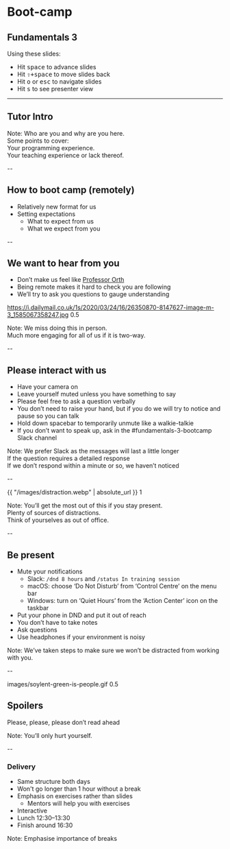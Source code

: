 # Boot-camp
## Fundamentals 3

Using these slides:
- Hit <kbd><kbd>space</kbd></kbd> to advance slides
- Hit <kbd><kbd>⇧</kbd>+<kbd>space</kbd></kbd> to move slides back
- Hit <kbd><kbd>o</kbd></kbd> or <kbd><kbd>esc</kbd></kbd> to navigate slides
- Hit <kbd><kbd>s</kbd></kbd> to see presenter view

---

## Tutor Intro

Note:
  Who are you and why are you here.  
  Some points to cover:  
  Your programming experience.  
  Your teaching experience or lack thereof.  

--

## How to boot camp (remotely)

+ Relatively new format for us
+ Setting expectations
  + What to expect from us
  + What we expect from you

--

## We want to hear from you

+ Don’t make us feel like [Professor Orth](https://www.msn.com/en-us/lifestyle/lifestyle-buzz/he-is-geppetto-73-year-old-unc-law-professor-goes-viral-after-recording-a-video-lecture-with-a-pinocchio-doll-sitting-in-the-front-row-because-he-didnt-want-to-teach-an-empty-class/ar-BB11E8UU)
+ Being remote makes it hard to check you are following
+ We’ll try to ask you questions to gauge understanding

<backgroundimage>https://i.dailymail.co.uk/1s/2020/03/24/16/26350870-8147627-image-m-3_1585067358247.jpg</backgroundimage>
<backgroundimageopacity>0.5</backgroundimageopacity>

Note: We miss doing this in person.  
Much more engaging for all of us if it is two-way.

--

## Please interact with us

+ Have your camera on
+ Leave yourself muted unless you have something to say
+ Please feel free to ask a question verbally
+ You don’t need to raise your hand, but if you do we will try to notice and pause so you can talk
+ Hold down spacebar to temporarily unmute like a walkie-talkie
+ If you don’t want to speak up, ask in the #fundamentals-3-bootcamp Slack channel

Note: We prefer Slack as the messages will last a little longer  
If the question requires a detailed response  
If we don’t respond within a minute or so, we haven’t noticed

--

<backgroundimage>{{ "/images/distraction.webp" | absolute_url }}</backgroundimage>
<backgroundimageopacity>1</backgroundimageopacity>

Note: You’ll get the most out of this if you stay present.  
Plenty of sources of distractions.  
Think of yourselves as out of office.

--

## Be present

+ Mute your notifications
  + Slack: `/dnd 8 hours` and `/status In training session`
  + macOS: choose ‘Do Not Disturb’ from ‘Control Centre’ on the menu bar
  + Windows: turn on ‘Quiet Hours’ from the ‘Action Center’ icon on the taskbar
+ Put your phone in DND and put it out of reach
+ You don’t have to take notes
+ Ask questions
+ Use headphones if your environment is noisy

Note: We’ve taken steps to make sure we won’t be distracted from working with you.

--

<backgroundimage>images/soylent-green-is-people.gif</backgroundimage>
<backgroundimageopacity>0.5</backgroundimageopacity>

## Spoilers

Please, please, please don’t read ahead

Note: You’ll only hurt yourself.  

--

### Delivery

+ Same structure both days
+ Won't go longer than 1 hour without a break
+ Emphasis on exercises rather than slides
  + Mentors will help you with exercises
+ Interactive
+ Lunch 12:30–13:30
+ Finish around 16:30

Note: Emphasise importance of breaks
